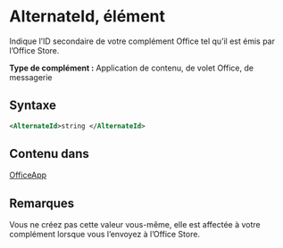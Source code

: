 # <a name="alternateid-element"></a>AlternateId, élément

Indique l’ID secondaire de votre complément Office tel qu’il est émis par l’Office Store.

**Type de complément :** Application de contenu, de volet Office, de messagerie

## <a name="syntax"></a>Syntaxe

```XML
<AlternateId>string </AlternateId>
```

## <a name="contained-in"></a>Contenu dans

[OfficeApp](officeapp.md)

## <a name="remarks"></a>Remarques

Vous ne créez pas cette valeur vous-même, elle est affectée à votre complément lorsque vous l’envoyez à l’Office Store.


